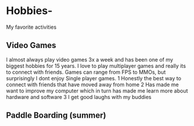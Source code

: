 # Hobbies-
My favorite activities

## Video Games
I almost always play video games 3x a week and has been one of my biggest hobbies for 15 years. I love to play multiplayer games and really its to connect with friends. Games can range from FPS to MMOs, but surprisingly I dont enjoy Single player games.
1 Honestly the best way to connect with friends that have moved away from home
2 Has made me want to improve my computer which in turn has made me learn more about hardware and software
3 I get good laughs with my buddies

## Paddle Boarding (summer)

